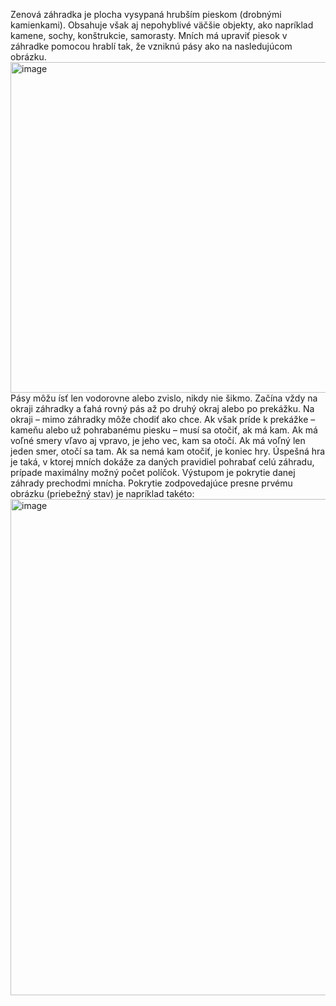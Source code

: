 Zenová záhradka je plocha vysypaná hrubším pieskom (drobnými kamienkami). Obsahuje však aj nepohyblivé väčšie objekty, ako napríklad kamene, sochy, konštrukcie, samorasty. Mních má upraviť piesok v záhradke pomocou hrablí tak, že vzniknú pásy ako na nasledujúcom obrázku.
<img width="529" alt="image" src="https://github.com/user-attachments/assets/b31028dd-1103-4028-8487-e7394127703c">
Pásy môžu ísť len vodorovne alebo zvislo, nikdy nie šikmo. Začína vždy na okraji záhradky a ťahá rovný pás až po druhý okraj alebo po prekážku. Na okraji – mimo záhradky môže chodiť ako chce. Ak však príde k prekážke – kameňu alebo už pohrabanému piesku – musí sa otočiť, ak má kam. Ak má voľné smery vľavo aj vpravo, je jeho vec, kam sa otočí. Ak má voľný len jeden smer, otočí sa tam. Ak sa nemá kam otočiť, je koniec hry. Úspešná hra je taká, v ktorej mních dokáže za daných pravidiel pohrabať celú záhradu, prípade maximálny možný počet políčok. Výstupom je pokrytie danej záhrady prechodmi mnícha. Pokrytie zodpovedajúce presne prvému obrázku (priebežný stav) je napríklad takéto:
<img width="794" alt="image" src="https://github.com/user-attachments/assets/ccc93ce1-8c80-4642-afd5-0b7f046b9f32">
